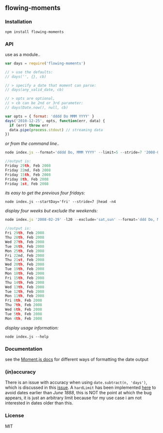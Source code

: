 ## flowing-moments


### Installation

```npm install flowing-moments```


### API

use as a module..
```javascript
var days = require('flowing-moments')

// > use the defaults:
// days('', {}, cb)

// > specify a date that moment can parse:
// days(any_valid_date, cb)

// > opts are optional,
// > cb can be 2nd or 3rd parameter:
// days(Date.now(), null, cb)

var opts = { format: 'dddd Do MMM YYYY' }
days('2010-12-25', opts, function(err, data) {
  if (err) throw err
  data.pipe(process.stdout)	// streaming data
})
```

_or from the command line.._
```javascript
node index.js --format='dddd Do, MMM YYYY' --limit=5 --stride=7 '2008-02-29'

//output is:
Friday 29th, Feb 2008
Friday 22nd, Feb 2008
Friday 15th, Feb 2008
Friday 8th, Feb 2008
Friday 1st, Feb 2008
```

_its easy to get the previous four fridays:_
```shell
node index.js --startDay='fri' --stride=7 |head -n4
```

_display four weeks but exclude the weekends:_
```javascript
node index.js '2008-02-29' -l20 --exclude='sat,sun' --format='ddd Do, MMM YYYY'

//output is:
Fri 29th, Feb 2008
Thu 28th, Feb 2008
Wed 27th, Feb 2008
Tue 26th, Feb 2008
Mon 25th, Feb 2008
Fri 22nd, Feb 2008
Thu 21st, Feb 2008
Wed 20th, Feb 2008
Tue 19th, Feb 2008
Mon 18th, Feb 2008
Fri 15th, Feb 2008
Thu 14th, Feb 2008
Wed 13th, Feb 2008
Tue 12th, Feb 2008
Mon 11th, Feb 2008
Fri 8th, Feb 2008
Thu 7th, Feb 2008
Wed 6th, Feb 2008
Tue 5th, Feb 2008
Mon 4th, Feb 2008
```

_display usage information:_
```shell
node index.js --help
```


### Documentation

see the [Moment.js docs](http://momentjs.com/docs/#/displaying/format/) for different ways of formatting the date output


### (_in_)accuracy

There is an issue with accuracy when using ```date.subtract(n, 'days')```, which is discussed in this [issue](https://github.com/moment/moment/issues/961). A ```hardLimit``` has been implemented [here](https://github.com/joates/flowing-moments/blob/master/lib/main.js#L63) to avoid dates earlier than _June 1888_, this is NOT the point at which the bug appears, it is just an arbitrary limit because for my use case i am not interested in dates older than this.


### License

MIT


